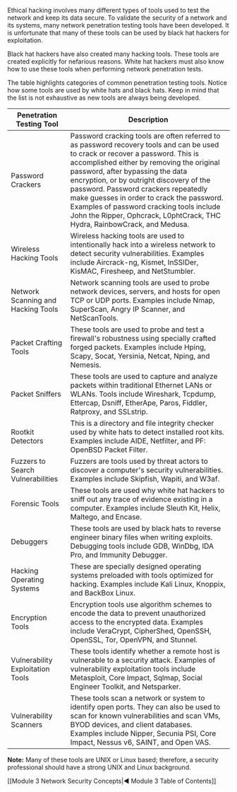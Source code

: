 Ethical hacking involves many different types of tools used to test the network and keep its data secure. To validate the security of a network and its systems, many network penetration testing tools have been developed. It is unfortunate that many of these tools can be used by black hat hackers for exploitation.

Black hat hackers have also created many hacking tools. These tools are created explicitly for nefarious reasons. White hat hackers must also know how to use these tools when performing network penetration tests.

The table highlights categories of common penetration testing tools. Notice how some tools are used by white hats and black hats. Keep in mind that the list is not exhaustive as new tools are always being developed.

| **Penetration Testing Tool**       | **Description**                                                                                                                                                                                                                                                                                                                                                                                                                                                          |
| ---------------------------------- | ------------------------------------------------------------------------------------------------------------------------------------------------------------------------------------------------------------------------------------------------------------------------------------------------------------------------------------------------------------------------------------------------------------------------------------------------------------------------ |
| Password Crackers                  | Password cracking tools are often referred to as password recovery tools and can be used to crack or recover a password. This is accomplished either by removing the original password, after bypassing the data encryption, or by outright discovery of the password. Password crackers repeatedly make guesses in order to crack the password. Examples of password cracking tools include John the Ripper, Ophcrack, L0phtCrack, THC Hydra, RainbowCrack, and Medusa. |
| Wireless Hacking Tools             | Wireless hacking tools are used to intentionally hack into a wireless network to detect security vulnerabilities. Examples include Aircrack-ng, Kismet, InSSIDer, KisMAC, Firesheep, and NetStumbler.                                                                                                                                                                                                                                                                    |
| Network Scanning and Hacking Tools | Network scanning tools are used to probe network devices, servers, and hosts for open TCP or UDP ports. Examples include Nmap, SuperScan, Angry IP Scanner, and NetScanTools.                                                                                                                                                                                                                                                                                            |
| Packet Crafting Tools              | These tools are used to probe and test a firewall's robustness using specially crafted forged packets. Examples include Hping, Scapy, Socat, Yersinia, Netcat, Nping, and Nemesis.                                                                                                                                                                                                                                                                                       |
| Packet Sniffers                    | These tools are used to capture and analyze packets within traditional Ethernet LANs or WLANs. Tools include Wireshark, Tcpdump, Ettercap, Dsniff, EtherApe, Paros, Fiddler, Ratproxy, and SSLstrip.                                                                                                                                                                                                                                                                     |
| Rootkit Detectors                  | This is a directory and file integrity checker used by white hats to detect installed root kits. Examples include AIDE, Netfilter, and PF: OpenBSD Packet Filter.                                                                                                                                                                                                                                                                                                        |
| Fuzzers to Search Vulnerabilities  | Fuzzers are tools used by threat actors to discover a computer's security vulnerabilities. Examples include Skipfish, Wapiti, and W3af.                                                                                                                                                                                                                                                                                                                                  |
| Forensic Tools                     | These tools are used why white hat hackers to sniff out any trace of evidence existing in a computer. Examples include Sleuth Kit, Helix, Maltego, and Encase.                                                                                                                                                                                                                                                                                                           |
| Debuggers                          | These tools are used by black hats to reverse engineer binary files when writing exploits. Debugging tools include GDB, WinDbg, IDA Pro, and Immunity Debugger.                                                                                                                                                                                                                                                                                                          |
| Hacking Operating Systems          | These are specially designed operating systems preloaded with tools optimized for hacking. Examples include Kali Linux, Knoppix, and BackBox Linux.                                                                                                                                                                                                                                                                                                                      |
| Encryption Tools                   | Encryption tools use algorithm schemes to encode the data to prevent unauthorized access to the encrypted data. Examples include VeraCrypt, CipherShed, OpenSSH, OpenSSL, Tor, OpenVPN, and Stunnel.                                                                                                                                                                                                                                                                     |
| Vulnerability Exploitation Tools   | These tools identify whether a remote host is vulnerable to a security attack. Examples of vulnerability exploitation tools include Metasploit, Core Impact, Sqlmap, Social Engineer Toolkit, and Netsparker.                                                                                                                                                                                                                                                            |
| Vulnerability Scanners             | These tools scan a network or system to identify open ports. They can also be used to scan for known vulnerabilities and scan VMs, BYOD devices, and client databases. Examples include Nipper, Secunia PSI, Core Impact, Nessus v6, SAINT, and Open VAS.                                                                                                                                                                                                                |

**Note:** Many of these tools are UNIX or Linux based; therefore, a security professional should have a strong UNIX and Linux background.

[[Module 3 Network Security Concepts|◀ Module 3 Table of Contents]]